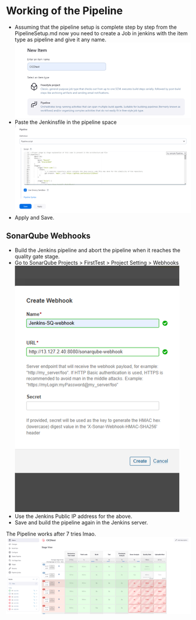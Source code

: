 # Working of the Pipeline 
- Assuming that the pipeline setup is complete step by step from the PipelineSetup.md now you need to create a Job in jenkins with the item type as pipeline and give it any name. 
![Alt text](<x1.png>)
- Paste the Jenkinsfile in the pipeline space 
![Alt text](<x2.png>)
- Apply and Save.

## SonarQube Webhooks
- Build the Jenkins pipeline and abort the pipeline when it reaches the quality gate stage. 
- Go to SonarQube Projects > FirstTest > Project Setting > Webhooks 
![Alt text](<x3.png>)
- Use the Jenkins Public IP address for the above. 
- Save and build the pipeline again in the Jenkins server. 

The Pipeline works after 7 tries lmao.
![Alt text](<x4.png>)

